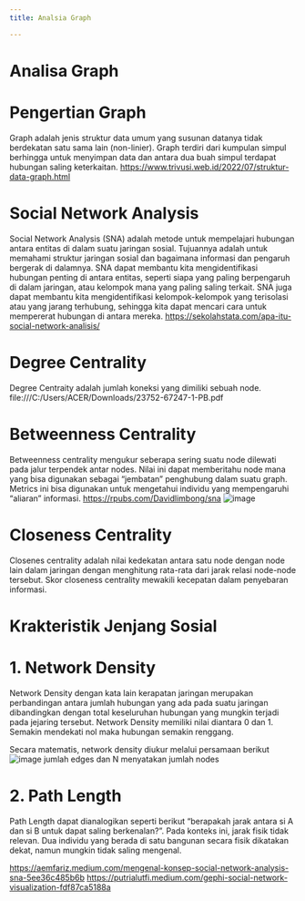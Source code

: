 ```yaml
---
title: Analsia Graph

---
```


# Analisa Graph
# Pengertian Graph
Graph adalah jenis struktur data umum yang susunan datanya tidak berdekatan satu sama lain (non-linier). Graph terdiri dari kumpulan simpul berhingga untuk menyimpan data dan antara dua buah simpul terdapat hubungan saling keterkaitan.
https://www.trivusi.web.id/2022/07/struktur-data-graph.html
# Social Network Analysis
Social Network Analysis (SNA) adalah metode untuk mempelajari hubungan antara entitas di dalam suatu jaringan sosial. Tujuannya adalah untuk memahami struktur jaringan sosial dan bagaimana informasi dan pengaruh bergerak di dalamnya. SNA dapat membantu kita mengidentifikasi hubungan penting di antara entitas, seperti siapa yang paling berpengaruh di dalam jaringan, atau kelompok mana yang paling saling terkait. SNA juga dapat membantu kita mengidentifikasi kelompok-kelompok yang terisolasi atau yang jarang terhubung, sehingga kita dapat mencari cara untuk mempererat hubungan di antara mereka.
https://sekolahstata.com/apa-itu-social-network-analisis/
# Degree Centrality
Degree Centraity adalah jumlah koneksi yang
dimiliki sebuah node.
file:///C:/Users/ACER/Downloads/23752-67247-1-PB.pdf
# Betweenness Centrality
Betweenness centrality mengukur seberapa sering suatu node dilewati pada jalur terpendek antar nodes. Nilai ini dapat memberitahu node mana yang bisa digunakan sebagai “jembatan” penghubung dalam suatu graph. Metrics ini bisa digunakan untuk mengetahui individu yang mempengaruhi “aliaran” informasi.
https://rpubs.com/Davidlimbong/sna
![image](https://hackmd.io/_uploads/B1yyPYq71x.png)
# Closeness Centrality
Closenes centrality adalah nilai kedekatan antara satu node dengan node lain dalam jaringan dengan menghitung rata-rata dari jarak relasi node-node tersebut. Skor closeness centrality mewakili kecepatan dalam penyebaran informasi.
# Krakteristik Jenjang Sosial
# 1. Network Density
Network Density dengan kata lain kerapatan jaringan merupakan perbandingan antara jumlah hubungan yang ada pada suatu jaringan dibandingkan dengan total keseluruhan hubungan yang mungkin terjadi pada jejaring tersebut. Network Density memiliki nilai diantara 0 dan 1. Semakin mendekati nol maka hubungan semakin renggang.

Secara matematis, network density diukur melalui persamaan berikut
![image](https://hackmd.io/_uploads/Sk4yOF57ye.png)
jumlah edges dan N menyatakan jumlah nodes

# 2. Path Length
Path Length dapat dianalogikan seperti berikut “berapakah jarak antara si A dan si B untuk dapat saling berkenalan?”. Pada konteks ini, jarak fisik tidak relevan. Dua individu yang berada di satu bangunan secara fisik dikatakan dekat, namun mungkin tidak saling mengenal.

https://aemfariz.medium.com/mengenal-konsep-social-network-analysis-sna-5ee36c485b6b https://putrialutfi.medium.com/gephi-social-network-visualization-fdf87ca5188a